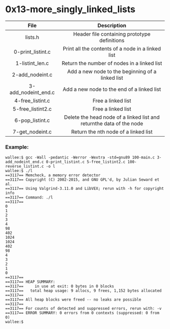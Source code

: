 # 0x13-more_singly_linked_lists


|                  File                                    |                     Description                     |
| :-----------------------------------------: |  :-----------------------------------------------:  |
|        lists.h	      | Header file containing prototype definitions |
|        0-print_listint.c    | Print all the contents of a node in a linked list|
|        1-listint_len.c      | Return the number of nodes in a linked list |
|        2-add_nodeint.c      | Add a new node to the beginning of a linked list |
|        3-add_nodeint_end.c  | Add a new node to the end of a linked list |
|        4-free_listint.c     | Free a linked list |
|        5-free_listint2.c    | Free a linked list |
|        6-pop_listint.c      | Delete the head node of a linked list and returnthe data of the node |
|        7-get_nodeint.c      | Return the nth node of a linked list |

### Example:

```
wallee:$ gcc -Wall -pedantic -Werror -Wextra -std=gnu89 100-main.c 3-add_nodeint_end.c 0-print_listint.c 5-free_listint2.c 100-reverse_listint.c -o l
wallee:$ ./l
==3117== Memcheck, a memory error detector
==3117== Copyright (C) 2002-2015, and GNU GPL'd, by Julian Seward et al.
==3117== Using Valgrind-3.11.0 and LibVEX; rerun with -h for copyright info
==3117== Command: ./l
==3117==
0
1
2
3
4
98
402
1024
1024
402
98
4
3
2
1
0
==3117==
==3117== HEAP SUMMARY:
==3117==     in use at exit: 0 bytes in 0 blocks
==3117==   total heap usage: 9 allocs, 9 frees, 1,152 bytes allocated
==3117==
==3117== All heap blocks were freed -- no leaks are possible
==3117==
==3117== For counts of detected and suppressed errors, rerun with: -v
==3117== ERROR SUMMARY: 0 errors from 0 contexts (suppressed: 0 from 0)
wallee:$
```
